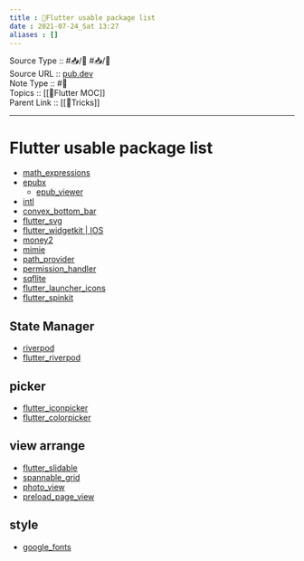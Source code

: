 ```yaml
---
title : 🍃Flutter usable package list
date : 2021-07-24_Sat 13:27
aliases : []
---
```

Source Type :: #📥/📄 #📥/💭 <br>
Source URL :: [pub.dev](https://pub.dev)<br>
Note Type :: #📝 <br>
Topics :: [[🍃Flutter MOC]]<br>
Parent Link :: [[🍃Tricks]]<br>

---
# Flutter usable package list
- [math_expressions](https://pub.dev/packages/math_expressions)
- [epubx](https://pub.dev/packages/epubx)
	- [epub_viewer](https://pub.dev/packages/epub_viewer)
- [intl](https://pub.dev/packages/intl)
- [convex_bottom_bar](https://pub.dev/packages/convex_bottom_bar)
- [flutter_svg](https://pub.dev/packages/flutter_svg)
- [flutter_widgetkit | IOS](https://pub.dev/packages/flutter_widgetkit)
- [money2](https://pub.dev/packages/money2)
- [mimie](https://pub.dev/packages/mime)
- [path_provider](https://pub.dev/packages/path_provider)
- [permission_handler](https://pub.dev/packages/premission_handler)
- [sqflite](https://pub.dev/packages/sqflite)
- [flutter_launcher_icons](https://pub.dev/packages/flutter_launcher_icons)
- [flutter_spinkit](https://pub.dev/packages/flutter_spinkit)

## State Manager
- [riverpod](https://pub.dev/packages/riverpod)
- [flutter_riverpod](https://pub.dev/packages/flutter_riverpod)

## picker
- [flutter_iconpicker](https://pub.dev/packages/flutter_iconpicker)
- [flutter_colorpicker](https://pub.dev/packages/flutter_colorpicker)

## view arrange
- [flutter_slidable](https://pub.dev/packages/flutter_slidable)
- [spannable_grid](https://pub.dev/packages/spannable_grid)
- [photo_view](https://pub.dev/packages/photo_view)
- [preload_page_view](https://pub.dev/packages/preload_page_view)

## style
- [google_fonts](https://pub.dev/packages/google_fonts)